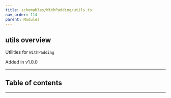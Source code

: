 ```yaml
---
title: schemables/WithPadding/utils.ts
nav_order: 114
parent: Modules
---
```


## utils overview

Utilities for `WithPadding`

Added in v1.0.0

---

<h2 class="text-delta">Table of contents</h2>

---
